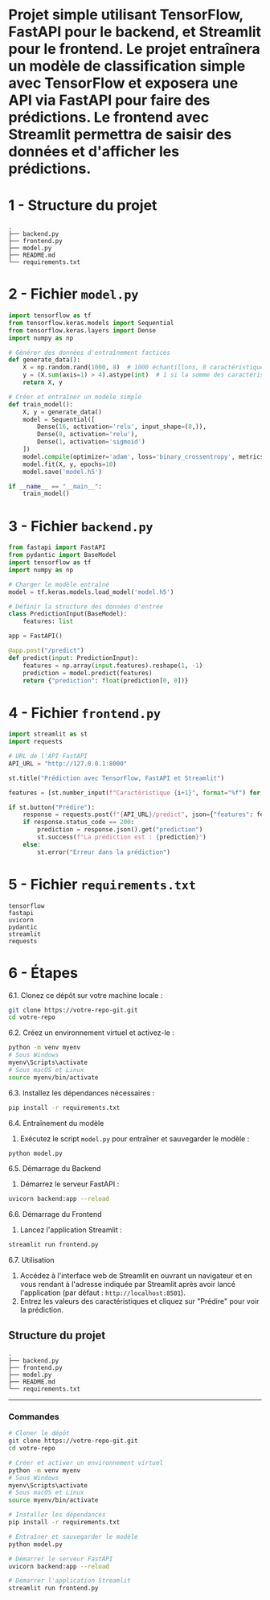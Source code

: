 # Projet simple utilisant TensorFlow, FastAPI pour le backend, et Streamlit pour le frontend. Le projet entraînera un modèle de classification simple avec TensorFlow et exposera une API via FastAPI pour faire des prédictions. Le frontend avec Streamlit permettra de saisir des données et d'afficher les prédictions.

# 1 - Structure du projet

```
.
├── backend.py
├── frontend.py
├── model.py
├── README.md
└── requirements.txt
```

# 2 - Fichier `model.py`

```python
import tensorflow as tf
from tensorflow.keras.models import Sequential
from tensorflow.keras.layers import Dense
import numpy as np

# Générer des données d'entraînement factices
def generate_data():
    X = np.random.rand(1000, 8)  # 1000 échantillons, 8 caractéristiques
    y = (X.sum(axis=1) > 4).astype(int)  # 1 si la somme des caractéristiques > 4, sinon 0
    return X, y

# Créer et entraîner un modèle simple
def train_model():
    X, y = generate_data()
    model = Sequential([
        Dense(16, activation='relu', input_shape=(8,)),
        Dense(8, activation='relu'),
        Dense(1, activation='sigmoid')
    ])
    model.compile(optimizer='adam', loss='binary_crossentropy', metrics=['accuracy'])
    model.fit(X, y, epochs=10)
    model.save('model.h5')

if __name__ == "__main__":
    train_model()
```

# 3 - Fichier `backend.py`

```python
from fastapi import FastAPI
from pydantic import BaseModel
import tensorflow as tf
import numpy as np

# Charger le modèle entraîné
model = tf.keras.models.load_model('model.h5')

# Définir la structure des données d'entrée
class PredictionInput(BaseModel):
    features: list

app = FastAPI()

@app.post("/predict")
def predict(input: PredictionInput):
    features = np.array(input.features).reshape(1, -1)
    prediction = model.predict(features)
    return {"prediction": float(prediction[0, 0])}
```

# 4 -  Fichier `frontend.py`

```python
import streamlit as st
import requests

# URL de l'API FastAPI
API_URL = "http://127.0.0.1:8000"

st.title("Prédiction avec TensorFlow, FastAPI et Streamlit")

features = [st.number_input(f"Caractéristique {i+1}", format="%f") for i in range(8)]

if st.button("Prédire"):
    response = requests.post(f"{API_URL}/predict", json={"features": features})
    if response.status_code == 200:
        prediction = response.json().get("prediction")
        st.success(f"La prédiction est : {prediction}")
    else:
        st.error("Erreur dans la prédiction")
```

# 5 - Fichier `requirements.txt`

```
tensorflow
fastapi
uvicorn
pydantic
streamlit
requests
```

# 6 -  Étapes

6.1. Clonez ce dépôt sur votre machine locale :

```bash
git clone https://votre-repo-git.git
cd votre-repo
```


6.2. Créez un environnement virtuel et activez-le :

```bash
python -m venv myenv
# Sous Windows
myenv\Scripts\activate
# Sous macOS et Linux
source myenv/bin/activate
```

6.3. Installez les dépendances nécessaires :

```bash
pip install -r requirements.txt
```

6.4. Entraînement du modèle

1. Exécutez le script `model.py` pour entraîner et sauvegarder le modèle :

```bash
python model.py
```

6.5. Démarrage du Backend

1. Démarrez le serveur FastAPI :

```bash
uvicorn backend:app --reload
```

6.6. Démarrage du Frontend

1. Lancez l'application Streamlit :

```bash
streamlit run frontend.py
```

6.7. Utilisation

1. Accédez à l'interface web de Streamlit en ouvrant un navigateur et en vous rendant à l'adresse indiquée par Streamlit après avoir lancé l'application (par défaut : `http://localhost:8501`).
2. Entrez les valeurs des caractéristiques et cliquez sur "Prédire" pour voir la prédiction.

## Structure du projet

```
.
├── backend.py
├── frontend.py
├── model.py
├── README.md
└── requirements.txt
```

---


### Commandes

```bash
# Cloner le dépôt
git clone https://votre-repo-git.git
cd votre-repo

# Créer et activer un environnement virtuel
python -m venv myenv
# Sous Windows
myenv\Scripts\activate
# Sous macOS et Linux
source myenv/bin/activate

# Installer les dépendances
pip install -r requirements.txt

# Entraîner et sauvegarder le modèle
python model.py

# Démarrer le serveur FastAPI
uvicorn backend:app --reload

# Démarrer l'application Streamlit
streamlit run frontend.py
```
